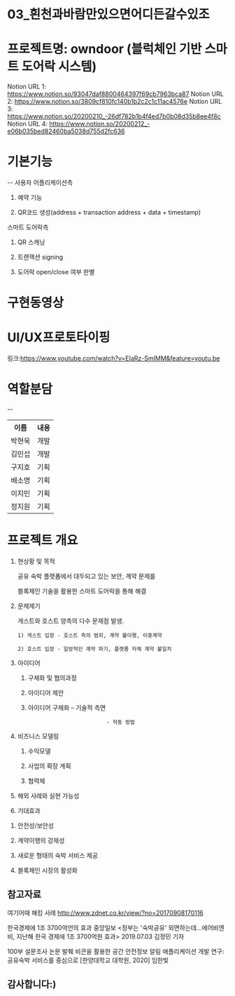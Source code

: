 
# 03_흰천과바람만있으면어디든갈수있조
# 프로젝트명: owndoor (블럭체인 기반 스마트 도어락 시스템)


Notion URL 1: https://www.notion.so/93047daf8800464397f69cb7963bca87
Notion URL 2: https://www.notion.so/3809cf810fc140b1b2c2c1c11ac4576e
Notion URL 3: https://www.notion.so/20200210_-26df782b1b4f4ed7b0b08d35b8ee4f8c
Notion URL 4: https://www.notion.so/20200212_-e06b035bed82460ba5038d755d2fc636

# 기본기능
--
사용자 어플리케이션측 

1. 예약 기능

2. QR코드 생성(address + transaction address + data + timestamp)

스마트 도어락측

1. QR 스캐닝

2. 트랜잭션 signing

3. 도어락 open/close 여부 판별



# 구현동영상


# UI/UX프로토타이핑

링크:https://www.youtube.com/watch?v=EIaRz-SmIMM&feature=youtu.be

# 역할분담
--
<table>
   <th>이름</th>
   <th>내용</th>
   <tr>
       <td>박현욱</td>
       <td>개발</td>
   </tr>
   <tr>
       <td>김민섭</td>
       <td>개발</td>
   </tr>
   <tr>
       <td>구지호</td>
       <td>기획</td>
   </tr>
   <tr>
       <td>배소명</td>
       <td>기획</td>
   </tr>
   <tr>
       <td>이지민</td>
       <td>기획</td>
   </tr>
   <tr>
       <td>정지원</td>
       <td>기획</td>
   </tr>
   </table>
   
   
   
# 프로젝트 개요



1. 현상황 및 목적

    공유 숙박 플랫폼에서 대두되고 있는 보안, 계약 문제를

    블록체인 기술을 활용한 스마트 도어락을 통해 해결

2.  문제제기

     게스트와 호스트 양측의 다수 문제점 발생.

        1) 게스트 입장 - 호스트 측의 범죄, 계약 불이행, 이중계약

        2) 호스트 입장 - 일방적인 계약 파기, 플랫폼 자체 계약 불일치

3. 아이디어

   1) 구체화 및 협의과정

   2) 아이디어 제안

   3) 아이디어 구체화 – 기술적 측면

                                   - 작동 방법

4. 비즈니스 모델링

    1) 수익모델

    2) 사업의 확장 계획

    3) 협력체

5. 해외 사례와 실현 가능성

6. 기대효과

  1) 안전성/보안성

  2) 계약이행의 강제성

  3) 새로운 형태의 숙박 서비스 제공

  4) 블록체인 시장의 활성화   
   
   
   
   
참고자료
--
여기어때 해킹 사례
http://www.zdnet.co.kr/view/?no=20170908170116
 
한국경제에 1조 3700억언의 효과
중앙일보 <정부는 '숙박공유' 외면하는데...에어비엔비, 지난해 한국 경제에 1조 3700억원 효과> 2019.07.03 김정민 기자

100부 설문조사 논문 발췌
비콘을 활용한 공간 안전정보 알림 애플리케이션 개발 연구: 공유숙박 서비스를 중심으로 [한양대학교 대학원, 2020] 임한빛


감사합니다:)
--
